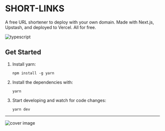 # SHORT-LINKS

A free URL shortener to deploy with your own domain. Made with Next.js, Upstash, and deployed to Vercel. All for free.

![typescript](https://user-images.githubusercontent.com/13522179/174338949-b3ca8cd7-a7be-4fc2-8845-7e2c2f44a3b3.png)

## Get Started

1. Install yarn:

   ```
   npm install -g yarn
   ```

2. Install the dependencies with:

   ```
   yarn
   ```

3. Start developing and watch for code changes:

   ```
   yarn dev
   ```

---

![cover image](https://github.com/basementstudio/next-typescript/raw/main/public/og.png 'We Make Cool Sh*t That Performs')

